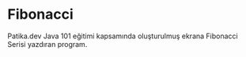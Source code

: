# Fibonacci
Patika.dev Java 101 eğitimi kapsamında oluşturulmuş ekrana Fibonacci Serisi yazdıran program.
